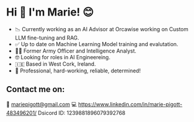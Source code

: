 # Hi 👋 I'm Marie! 😊 

- 📉 Currently working as an AI Advisor at Orcawise working on Custom LLM fine-tuning and RAG.
- ✅ Up to date on Machine Learning Model training and evalutation.
- 👩‍✈ Former Army Officer and Intelligence Analyst.
- 🤓 Looking for roles in AI Engineereing.
- 🇮🇪 Based in West Cork, Ireland.
- 💪 Professional, hard-working, reliable, determined!

## Contact me on:
📨 mariepigott@gmail.com
💻 https://www.linkedin.com/in/marie-pigott-483496201/
Dsicord ID: 1239881896079392768
